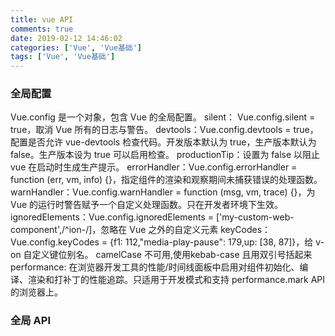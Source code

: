 ```yaml
---
title: vue API
comments: true
date: 2019-02-12 14:46:02
categories: ['Vue', 'Vue基础']
tags: ['Vue', 'Vue基础']
---
```


### 全局配置
Vue.config 是一个对象，包含 Vue 的全局配置。
silent： Vue.config.silent = true，取消 Vue 所有的日志与警告。
devtools：Vue.config.devtools = true，配置是否允许 vue-devtools 检查代码。开发版本默认为 true，生产版本默认为 false。生产版本设为 true 可以启用检查。
productionTip：设置为 false 以阻止 vue 在启动时生成生产提示。
errorHandler：Vue.config.errorHandler = function (err, vm, info) {}，指定组件的渲染和观察期间未捕获错误的处理函数。
warnHandler：Vue.config.warnHandler = function (msg, vm, trace) {}，为 Vue 的运行时警告赋予一个自定义处理函数。只在开发者环境下生效。
ignoredElements：Vue.config.ignoredElements = ['my-custom-web-component',/^ion-/]，忽略在 Vue 之外的自定义元素 
keyCodes：Vue.config.keyCodes = {f1: 112,"media-play-pause": 179,up: [38, 87]}，给 v-on 自定义键位别名。 camelCase 不可用,使用kebab-case 且用双引号括起来
performance: 在浏览器开发工具的性能/时间线面板中启用对组件初始化、编译、渲染和打补丁的性能追踪。只适用于开发模式和支持 performance.mark API 的浏览器上。


### 全局 API


